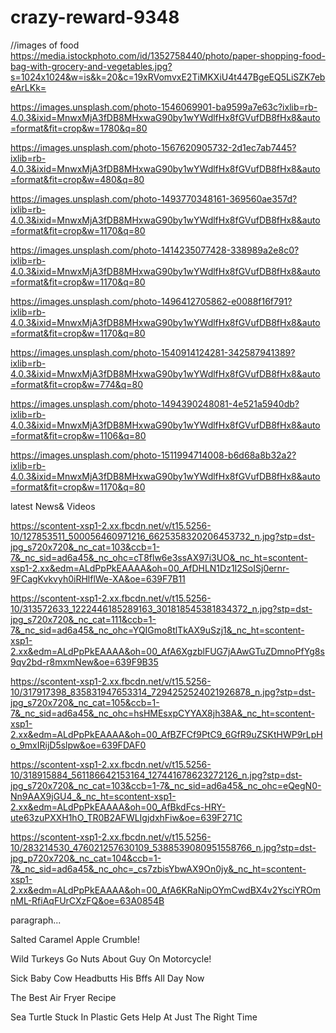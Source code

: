 # crazy-reward-9348
//images of food
https://media.istockphoto.com/id/1352758440/photo/paper-shopping-food-bag-with-grocery-and-vegetables.jpg?s=1024x1024&w=is&k=20&c=19xRVomvxE2TiMKXiU4t447BgeEQ5LiSZK7ebeArLKk=

https://images.unsplash.com/photo-1546069901-ba9599a7e63c?ixlib=rb-4.0.3&ixid=MnwxMjA3fDB8MHxwaG90by1wYWdlfHx8fGVufDB8fHx8&auto=format&fit=crop&w=1780&q=80

https://images.unsplash.com/photo-1567620905732-2d1ec7ab7445?ixlib=rb-4.0.3&ixid=MnwxMjA3fDB8MHxwaG90by1wYWdlfHx8fGVufDB8fHx8&auto=format&fit=crop&w=480&q=80

https://images.unsplash.com/photo-1493770348161-369560ae357d?ixlib=rb-4.0.3&ixid=MnwxMjA3fDB8MHxwaG90by1wYWdlfHx8fGVufDB8fHx8&auto=format&fit=crop&w=1170&q=80

https://images.unsplash.com/photo-1414235077428-338989a2e8c0?ixlib=rb-4.0.3&ixid=MnwxMjA3fDB8MHxwaG90by1wYWdlfHx8fGVufDB8fHx8&auto=format&fit=crop&w=1170&q=80

https://images.unsplash.com/photo-1496412705862-e0088f16f791?ixlib=rb-4.0.3&ixid=MnwxMjA3fDB8MHxwaG90by1wYWdlfHx8fGVufDB8fHx8&auto=format&fit=crop&w=1170&q=80

https://images.unsplash.com/photo-1540914124281-342587941389?ixlib=rb-4.0.3&ixid=MnwxMjA3fDB8MHxwaG90by1wYWdlfHx8fGVufDB8fHx8&auto=format&fit=crop&w=774&q=80


https://images.unsplash.com/photo-1494390248081-4e521a5940db?ixlib=rb-4.0.3&ixid=MnwxMjA3fDB8MHxwaG90by1wYWdlfHx8fGVufDB8fHx8&auto=format&fit=crop&w=1106&q=80

https://images.unsplash.com/photo-1511994714008-b6d68a8b32a2?ixlib=rb-4.0.3&ixid=MnwxMjA3fDB8MHxwaG90by1wYWdlfHx8fGVufDB8fHx8&auto=format&fit=crop&w=1170&q=80


latest News& Videos

https://scontent-xsp1-2.xx.fbcdn.net/v/t15.5256-10/127853511_500056460971216_6625358320206453732_n.jpg?stp=dst-jpg_s720x720&_nc_cat=103&ccb=1-7&_nc_sid=ad6a45&_nc_ohc=cT8flw6e3ssAX97i3UO&_nc_ht=scontent-xsp1-2.xx&edm=ALdPpPkEAAAA&oh=00_AfDHLN1Dz1I2SoISj0ernr-9FCagKvkvyh0iRHlflWe-XA&oe=639F7B11

https://scontent-xsp1-2.xx.fbcdn.net/v/t15.5256-10/313572633_1222446185289163_301818545381834372_n.jpg?stp=dst-jpg_s720x720&_nc_cat=111&ccb=1-7&_nc_sid=ad6a45&_nc_ohc=YQIGmo8tlTkAX9uSzj1&_nc_ht=scontent-xsp1-2.xx&edm=ALdPpPkEAAAA&oh=00_AfA6XgzblFUG7jAAwGTuZDmnoPfYg8s9qv2bd-r8mxmNew&oe=639F9B35

https://scontent-xsp1-2.xx.fbcdn.net/v/t15.5256-10/317917398_835831947653314_7294252524021926878_n.jpg?stp=dst-jpg_s720x720&_nc_cat=105&ccb=1-7&_nc_sid=ad6a45&_nc_ohc=hsHMEsxpCYYAX8jh38A&_nc_ht=scontent-xsp1-2.xx&edm=ALdPpPkEAAAA&oh=00_AfBZFCf9PtC9_6GfR9uZSKtHWP9rLpHo_9mxIRijD5slpw&oe=639FDAF0

https://scontent-xsp1-2.xx.fbcdn.net/v/t15.5256-10/318915884_561186642153164_127441678623272126_n.jpg?stp=dst-jpg_s720x720&_nc_cat=103&ccb=1-7&_nc_sid=ad6a45&_nc_ohc=eQegN0-Nn9AAX9jGU4_&_nc_ht=scontent-xsp1-2.xx&edm=ALdPpPkEAAAA&oh=00_AfBkdFcs-HRY-ute63zuPXXH1hO_TR0B2AFWLIgjdxhFiw&oe=639F271C

https://scontent-xsp1-2.xx.fbcdn.net/v/t15.5256-10/283214530_476021257630109_5388539080951558766_n.jpg?stp=dst-jpg_p720x720&_nc_cat=104&ccb=1-7&_nc_sid=ad6a45&_nc_ohc=_cs7zbisYbwAX9On0jy&_nc_ht=scontent-xsp1-2.xx&edm=ALdPpPkEAAAA&oh=00_AfA6KRaNipOYmCwdBX4v2YsciYROmnML-RfiAqFUrCXzFQ&oe=63A0854B

paragraph...

<p>Salted Caramel Apple Crumble!</p>
<p>Wild Turkeys Go Nuts About Guy On Motorcycle!</p>
<p>Sick Baby Cow Headbutts His Bffs All Day Now</p>
<p>The Best Air Fryer Recipe</p>
<p>Sea Turtle Stuck In Plastic Gets Help At Just The Right Time
                    </p>